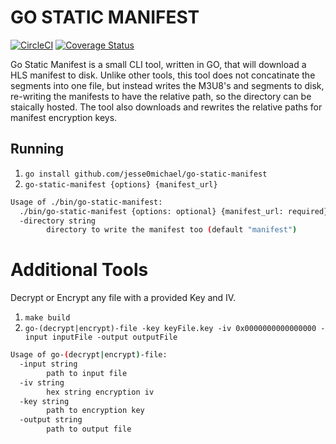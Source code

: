 # GO STATIC MANIFEST
[![CircleCI](https://circleci.com/gh/Jesse0Michael/go-static-manifest/tree/master.svg?style=svg&circle-token=77c0d0787f30d0b3c32842b87e82fe01e26f25ae)](https://circleci.com/gh/Jesse0Michael/go-static-manifest/tree/master) [![Coverage Status](https://coveralls.io/repos/github/Jesse0Michael/go-static-manifest/badge.svg?branch=master)](https://coveralls.io/github/Jesse0Michael/go-static-manifest?branch=master)

Go Static Manifest is a small CLI tool, written in GO, that will download a HLS manifest to disk. Unlike other tools, this tool does not concatinate the segments into one file, but instead writes the M3U8's and segments to disk, re-writing the manifests to have the relative path, so the directory can be staically hosted. The tool also downloads and rewrites the relative paths for manifest encryption keys.

## Running

1. `go install github.com/jesse0michael/go-static-manifest`
2. `go-static-manifest {options} {manifest_url}`

```bash
Usage of ./bin/go-static-manifest:
  ./bin/go-static-manifest {options: optional} {manifest_url: required}
  -directory string
    	directory to write the manifest too (default "manifest")
```

# Additional Tools
Decrypt or Encrypt any file with a provided Key and IV.

1. `make build`
2. `go-(decrypt|encrypt)-file -key keyFile.key -iv 0x0000000000000000 -input inputFile -output outputFile`

```bash
Usage of go-(decrypt|encrypt)-file:
  -input string
    	path to input file
  -iv string
    	hex string encryption iv
  -key string
    	path to encryption key
  -output string
    	path to output file
```


